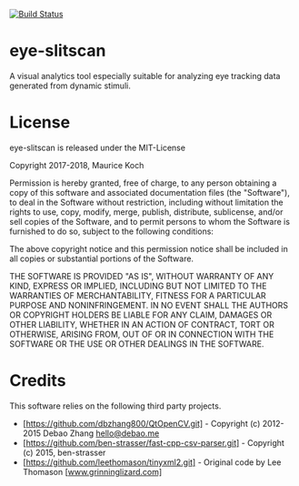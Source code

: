 [![Build Status](https://travis-ci.org/Maurice189/eye-slitscan.svg?branch=master)](https://travis-ci.org/Maurice189/eye-slitscan)

# eye-slitscan
A visual analytics tool especially suitable for analyzing eye tracking data generated from dynamic stimuli.

# License
eye-slitscan is released under the MIT-License

Copyright 2017-2018, Maurice Koch

Permission is hereby granted, free of charge, to any person obtaining a copy of this software and associated documentation files (the "Software"), to deal in the Software without restriction, including without limitation the rights to use, copy, modify, merge, publish, distribute, sublicense, and/or sell copies of the Software, and to permit persons to whom the Software is furnished to do so, subject to the following conditions:

The above copyright notice and this permission notice shall be included in all copies or substantial portions of the Software.

THE SOFTWARE IS PROVIDED "AS IS", WITHOUT WARRANTY OF ANY KIND, EXPRESS OR IMPLIED, INCLUDING BUT NOT LIMITED TO THE WARRANTIES OF MERCHANTABILITY, FITNESS FOR A PARTICULAR PURPOSE AND NONINFRINGEMENT. IN NO EVENT SHALL THE AUTHORS OR COPYRIGHT HOLDERS BE LIABLE FOR ANY CLAIM, DAMAGES OR OTHER LIABILITY, WHETHER IN AN ACTION OF CONTRACT, TORT OR OTHERWISE, ARISING FROM, OUT OF OR IN CONNECTION WITH THE SOFTWARE OR THE USE OR OTHER DEALINGS IN THE SOFTWARE.

# Credits
This software relies on the following third party projects.
* [https://github.com/dbzhang800/QtOpenCV.git] - Copyright (c) 2012-2015 Debao Zhang <hello@debao.me>
* [https://github.com/ben-strasser/fast-cpp-csv-parser.git] - Copyright (c) 2015, ben-strasser
* [https://github.com/leethomason/tinyxml2.git] - Original code by Lee Thomason [www.grinninglizard.com]


